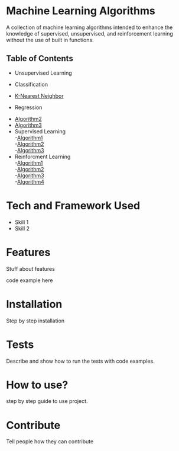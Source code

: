 # Machine Learning Algorithms

<p>
A collection of machine learning algorithms intended to enhance the knowledge of supervised, unsupervised, and reinforcement learning without the use of built in functions.
</p>

## Table of Contents
- Unsupervised Learning <br>
 + Classification <br> 
  - [K-Nearest Neighbor]() <br>
 + Regression
  
  - [Algorithm2]() <br>
  - [Algorithm3]() <br>
- Supervised Learning <br>
 -[Algorithm1]() <br>
 -[Algorithm2]() <br>
 -[Algorithm3]() <br>
- Reinforcment Learning <br>
 -[Algorithm1]() <br>
 -[Algorithm2]() <br>
 -[Algorithm3]() <br>
 -[Algorithm4]() 



# Tech and Framework Used
- Skill 1
- Skill 2

# Features
Stuff about features

code example here

# Installation
Step by step installation

# Tests
Describe and show how to run the tests with code examples.

# How to use?
step by step guide to use project.

# Contribute
Tell people how they can contribute
